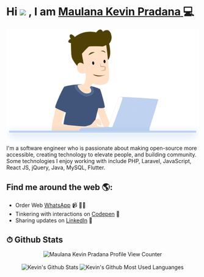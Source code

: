   <h1>
    Hi
    <img src="https://media.giphy.com/media/hvRJCLFzcasrR4ia7z/giphy.gif" width="32">
    , I am
    <a href="https://maulanakevinp.github.io" target="_blank">
      <b>Maulana Kevin Pradana</b>
    </a> 💻
  </h1> 

<img src="https://raw.githubusercontent.com/maulanakevinp/lavinza/master/assets/img/main-slide-img1.png" alt="banner cartoon illustration of Kevin">
I'm a software engineer who is passionate about making open-source more accessible, creating technology to elevate people, and building community. Some technologies I enjoy working with include PHP, Laravel, JavaScript, React JS, jQuery, Java, MySQL, Flutter.


## Find me around the web 🌎:
- Order Web <a href="https://api.whatsapp.com/send?phone=6282331571857&text=Saya%20tertarik%20dengan%20jasa%20pembuatan%20website%20yang%20anda%20tawarkan">WhatsApp</a> 📹 ✍🏾
- Tinkering with interactions on <a href="https://codepen.io/maulanakevinp"> Codepen</a> 🏓
- Sharing updates on <a href="https://www.linkedin.com/in/maulanakevinp">LinkedIn</a> 💼

## ⏱ Github Stats

<div align="center">
  <img alt="Maulana Kevin Pradana Profile View Counter" src="https://komarev.com/ghpvc/?username=maulanakevinp&color=8B5CF6&style=flat-square&label=MY+PROFILE+VIEWS"/>

  </br>
  </br>

  <img alt="Kevin's Github Stats" src="https://github-readme-stats.vercel.app/api?username=maulanakevinp&show_icons=true&theme=shades-of-purple&hide_border=true&count_private=true" height="160"/>

  <img alt="Kevin's Github Most Used Languanges" src="https://github-readme-stats.vercel.app/api/top-langs/?username=maulanakevinp&layout=compact&hide=shell&theme=shades-of-purple&hide_border=true" height="160"/>
</div>
